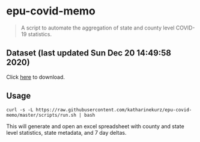 # epu-covid-memo

> A script to automate the aggregation of state and county level COVID-19 statistics.

<!-- tmpl start -->

## Dataset (last updated Sun Dec 20 14:49:58 2020)

Click [here](https://covid-artifacts.s3.amazonaws.com/records/2020-12-20-144957-covid_artifact.xls) to download.

<!-- tmpl end -->

## Usage

```
curl -s -L https://raw.githubusercontent.com/katharinekurz/epu-covid-memo/master/scripts/run.sh | bash
```

This will generate and open an excel spreadsheet with county and state level statistics, state metadata, and 7 day deltas.